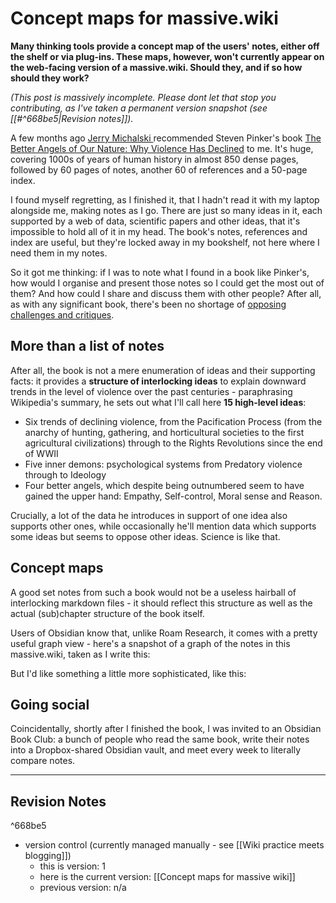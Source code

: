 # Concept maps for massive.wiki

**Many thinking tools provide a concept map of the users' notes, either off the shelf or via plug-ins. These maps, however, won't currently appear on the web-facing version of a massive.wiki. Should they, and if so how should they work?** 

*(This post is massively incomplete. Please dont let that stop you contributing, as I've taken a permanent version snapshot (see [[#^668be5|Revision notes]]).*

A few months ago [Jerry Michalski ](https://www.jerrymichalski.com/) recommended Steven Pinker's book [
The Better Angels of Our Nature: Why Violence Has Declined](https://stevenpinker.com/publications/better-angels-our-nature) to me. It's huge, covering 1000s of years of human history in almost 850 dense pages, followed by 60 pages of notes, another 60 of references and a 50-page index. 

I found myself regretting, as I finished it, that I hadn't read it with my laptop alongside me, making notes as I go. There are just so many ideas in it, each supported by a web of data, scientific papers and other ideas, that it's impossible to hold all of it in my head. The book's notes, references and index are useful, but they're locked away in my bookshelf, not here where I need them in my notes. 

So it got me thinking: if I was to note what I found in a book like Pinker's, how would I organise and present those notes so I could get the most out of them? And how could I share and discuss them with other people? After all, as with any significant book, there's been no shortage of [opposing challenges and critiques](https://en.wikipedia.org/wiki/The_Better_Angels_of_Our_Nature#Criticism).

## More than a list of notes

After all, the book is not a mere enumeration of ideas and their supporting facts: it provides a **structure of interlocking ideas** to explain downward trends in the level of violence over the past centuries - paraphrasing Wikipedia's summary, he sets out what I'll call here **15 high-level ideas**:

* Six trends of declining violence, from the Pacification Process (from the anarchy of hunting, gathering, and horticultural societies to the first agricultural civilizations) through to the Rights Revolutions since the end of WWII
* Five inner demons: psychological systems from Predatory violence through to Ideology
* Four better angels, which despite being outnumbered seem to have gained the upper hand: Empathy, Self-control, Moral sense and Reason. 

Crucially, a lot of the data he introduces in support of one idea also supports other ones, while occasionally he'll mention data which supports some ideas but seems to oppose other ideas. Science is like that.

## Concept maps

A good set notes from such a book would not be a useless hairball of interlocking markdown files - it should reflect this structure as well as the actual (sub)chapter structure of the book itself.

Users of Obsidian know that, unlike Roam Research, it comes with a pretty useful graph view - here's a snapshot of a graph of the notes in this massive.wiki, taken as I write this:

But I'd like something a little more sophisticated, like this:


## Going social

Coincidentally, shortly after I finished the book, I was invited to an Obsidian Book Club: a bunch of people who read the same book, write their notes into a   Dropbox-shared Obsidian vault, and meet every week to literally compare notes.






___

## Revision Notes

^668be5

* version control (currently managed manually - see [[Wiki practice meets blogging]]) 
	* this is version: 1
	* here is the current version: [[Concept maps for massive wiki]]
	* previous version: n/a